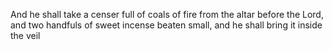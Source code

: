 And he shall take a censer full of coals of fire from the altar before the Lord, and two handfuls of sweet incense beaten small, and he shall bring it inside the veil

